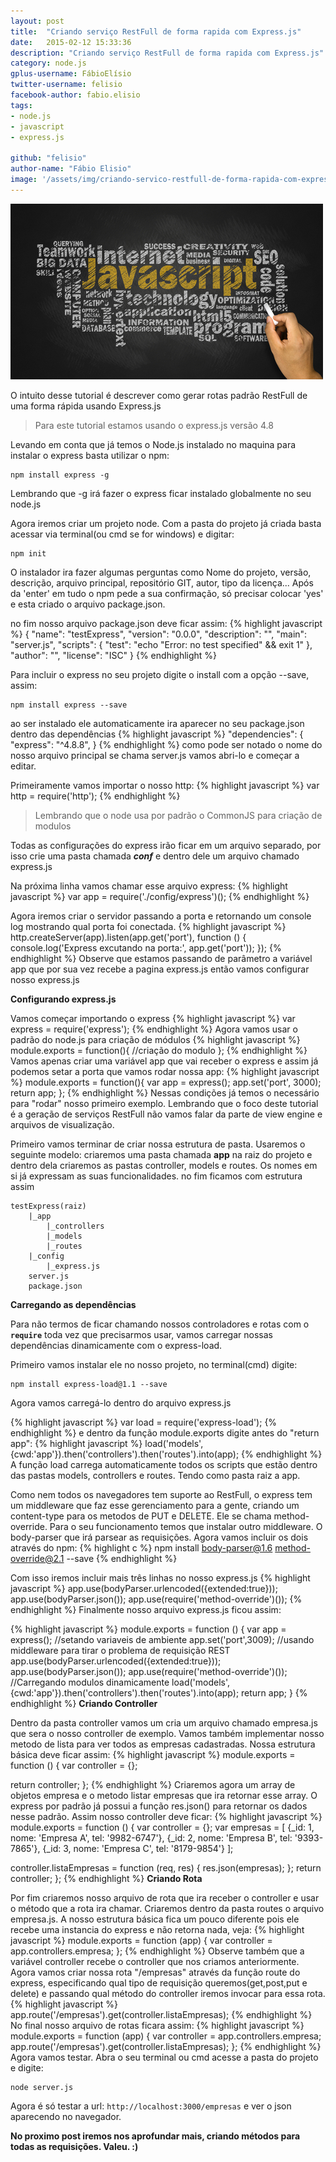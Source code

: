 ```yaml
---
layout: post
title:  "Criando serviço RestFull de forma rapida com Express.js"
date:   2015-02-12 15:33:36
description: "Criando serviço RestFull de forma rapida com Express.js"
category: node.js
gplus-username: FábioElísio
twitter-username: felisio
facebook-author: fabio.elisio
tags:
- node.js
- javascript
- express.js

github: "felisio"
author-name: "Fábio Elisio"
image: '/assets/img/criando-servico-restfull-de-forma-rapida-com-expressjs.jpg'
---
```


![javascript](/assets/img/criando-servico-restfull-de-forma-rapida-com-expressjs.jpg)

O intuito desse tutorial é descrever como gerar rotas padrão RestFull de uma forma rápida usando Express.js 

>Para este tutorial estamos usando o express.js versão 4.8

Levando em conta que já temos o Node.js instalado no maquina para instalar o express basta utilizar o npm:

    npm install express -g


Lembrando que -g irá fazer o express ficar instalado globalmente no seu node.js

Agora iremos criar um projeto node. Com a pasta do projeto já criada basta acessar via terminal(ou cmd se for windows) e digitar:

	npm init

O instalador ira fazer algumas perguntas como Nome do projeto, versão, descrição, arquivo principal, repositório GIT, autor, tipo da licença... Após da 'enter' em tudo o npm pede a sua confirmação, só precisar colocar 'yes' e esta criado o arquivo package.json.

no fim nosso arquivo package.json deve ficar assim:
{% highlight javascript %}
{
	"name": "testExpress",
	"version": "0.0.0",
	"description": "",
	"main": "server.js",
	"scripts": {
	  "test": "echo \"Error: no test specified\" && exit 1"
	},
	"author": "",
	"license": "ISC"
}
{% endhighlight %}

Para incluir o express no seu projeto digite o install com a opção --save, assim:

	npm install express --save

ao ser instalado ele automaticamente ira aparecer no seu package.json dentro das dependências
{% highlight javascript %}
"dependencies": {
	"express": "^4.8.8",
}
{% endhighlight %}
como pode ser notado o nome do nosso arquivo principal se chama server.js vamos abri-lo e começar a editar.

Primeiramente vamos importar o nosso http:
{% highlight javascript %}
	var http = require('http');
{% endhighlight %}

>Lembrando que o node usa por padrão o CommonJS para criação de modulos

Todas as configurações do express irão ficar em um arquivo separado, por isso crie uma pasta chamada ***conf*** e dentro dele um arquivo chamado express.js

Na próxima linha vamos chamar esse arquivo express:
{% highlight javascript %}
	var app = require('./config/express')();
{% endhighlight %}

Agora iremos criar o servidor passando a porta e retornando um console log mostrando qual porta foi conectada.
{% highlight javascript %}
	http.createServer(app).listen(app.get('port'), function () {
     console.log('Express excutando na porta:', app.get('port'));
});
{% endhighlight %}
Observe que estamos passando de parâmetro a variável app que por sua vez recebe a pagina express.js então vamos configurar nosso express.js

**Configurando express.js**

Vamos começar importando o express
{% highlight javascript %}
	var express = require('express');
{% endhighlight %}
Agora vamos usar o padrão do node.js para criação de módulos
{% highlight javascript %}
module.exports = function(){
  //criação do modulo
};
{% endhighlight %}
Vamos apenas criar uma variável app que vai receber o express e assim já podemos setar a porta que vamos rodar nossa app:
{% highlight javascript %}
module.exports = function(){
   var app = express();
   app.set('port', 3000);
   return app;
};
{% endhighlight %}
Nessas condições já temos o necessário para "rodar" nosso primeiro exemplo. Lembrando que o foco deste tutorial é a geração de serviços RestFull não vamos falar da parte de view engine e arquivos de visualização.

Primeiro vamos terminar de criar nossa estrutura de pasta. Usaremos o seguinte modelo: criaremos uma pasta chamada **app** na raiz do projeto e dentro dela criaremos as pastas controller, models e routes. Os nomes em si já expressam as suas funcionalidades.
no fim ficamos com estrutura assim
	
	testExpress(raiz)
		|_app
		    |_controllers
		    |_models
		    |_routes
		|_config
		    |_express.js
		server.js
		package.json

**Carregando as dependências**

Para não termos de ficar chamando nossos controladores e rotas com o **`require`** toda vez que precisarmos usar, vamos carregar nossas dependências dinamicamente com o express-load.

Primeiro vamos instalar ele no nosso projeto, no terminal(cmd) digite:
	
	npm install express-load@1.1 --save

Agora vamos carregá-lo dentro do arquivo express.js

{% highlight javascript %}
var load = require('express-load');
{% endhighlight %}
e dentro da função module.exports digite antes do "return app":
{% highlight javascript %}
load('models', {cwd:'app'}).then('controllers').then('routes').into(app);
{% endhighlight %}
A função load carrega automaticamente todos os scripts que estão dentro das pastas models, controllers e routes. Tendo como pasta raiz a app.

Como nem todos os navegadores tem suporte ao RestFull, o express tem um middleware que faz esse gerenciamento para a gente, criando um content-type para os metodos de PUT e DELETE. Ele se chama method-override. Para o seu funcionamento temos que instalar outro middleware. O body-parser que irá parsear as requisições. Agora vamos incluir os dois através do npm:
{% highlight c %}
npm install body-parser@1.6 method-override@2.1 --save
{% endhighlight %}

Com isso iremos incluir mais três linhas no nosso express.js
{% highlight javascript %}
app.use(bodyParser.urlencoded({extended:true}));
app.use(bodyParser.json());
app.use(require('method-override')());
{% endhighlight %}
Finalmente nosso arquivo express.js ficou assim:

{% highlight javascript %}
module.exports = function () {
  var app = express();
  //setando variaveis de ambiente
  app.set('port',3009);
  //usando middleware para tirar o problema de requisição REST
  app.use(bodyParser.urlencoded({extended:true}));
  app.use(bodyParser.json());
  app.use(require('method-override')());
  //Carregando modulos dinamicamente
  load('models', {cwd:'app'}).then('controllers').then('routes').into(app);
  return app;
}
{% endhighlight %}
**Criando Controller**

Dentro da pasta controller vamos um cria um arquivo chamado empresa.js que sera o nosso controller de exemplo. Vamos também implementar nosso metodo de lista para ver todos as empresas cadastradas. Nossa estrutura básica deve ficar assim:
{% highlight javascript %}
module.exports = function () {
   var controller = {};

   return controller;
};
{% endhighlight %}
Criaremos agora um array de objetos empresa e o metodo listar empresas que ira retornar esse array. O express por padrão já possui a função res.json() para retornar os dados nesse padrão. Assim nosso controller deve ficar:
{% highlight javascript %}
module.exports = function () {
   var controller = {};
   var empresas = [
      {_id: 1, nome: 'Empresa A', tel: '9982-6747'},
      {_id: 2, nome: 'Empresa B', tel: '9393-7865'},
      {_id: 3, nome: 'Empresa C', tel: '8179-9854'}
    ];

  controller.listaEmpresas = function (req, res) {
  res.json(empresas);
};
  return controller;
};
{% endhighlight %}
**Criando Rota**

Por fim criaremos nosso arquivo de rota que ira receber o controller e usar o método que a rota ira chamar. Criaremos dentro da pasta routes o arquivo empresa.js. A nosso estrutura básica fica um pouco diferente pois ele recebe uma instancia do express e não retorna nada, veja: 
{% highlight javascript %}
module.exports = function (app) {
   var controller = app.controllers.empresa;
};
{% endhighlight %}
Observe também que a variável controller recebe o controller que nos criamos anteriormente. Agora vamos criar nossa rota "/empresas" através da função route do express, especificando qual tipo de requisição queremos(get,post,put e delete) e passando qual método do controller iremos invocar para essa rota.
{% highlight javascript %}
app.route('/empresas').get(controller.listaEmpresas);
{% endhighlight %}
No final nosso arquivo de rotas ficara assim:
{% highlight javascript %}
module.exports = function (app) {
   var controller = app.controllers.empresa;
   app.route('/empresas').get(controller.listaEmpresas);
};
{% endhighlight %}
Agora vamos testar. Abra o seu terminal ou cmd acesse a pasta do projeto e digite:

	node server.js	


Agora é só testar a url: `http://localhost:3000/empresas` e ver o json aparecendo no navegador.

**No proximo post iremos nos aprofundar mais, criando métodos para todas as requisições. Valeu. :)**
 





	


 

	
